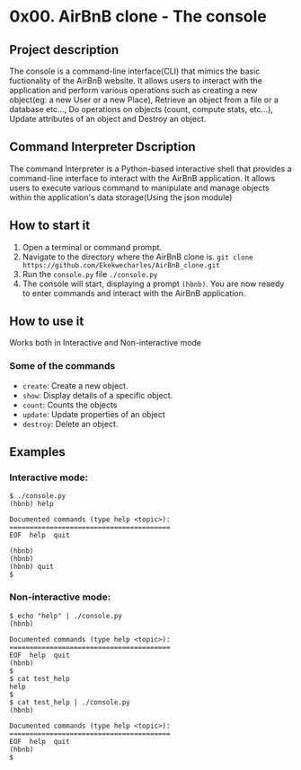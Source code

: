 # 0x00. AirBnB clone - The console

## Project description
The console is a command-line interface(CLI) that mimics the basic fuctionality of the AirBnB website. It allows users to interact with the application and perform various operations such as creating a new object(eg: a new User or a new Place), Retrieve an object from a file or a database etc…, Do operations on objects (count, compute stats, etc…), Update attributes of an object and Destroy an object.

## Command Interpreter Dscription
The command Interpreter is a Python-based interactive shell that provides a command-line interface to interact with the AirBnB application. It allows users to execute various command to manipulate and manage objects within the application's data storage(Using the json module)

## How to start it
1. Open a terminal or command prompt.
2. Navigate to the directory where the AirBnB clone is. ```git clone https://github.com/Ekekwecharles/AirBnB_clone.git```
3. Run the `console.py` file
```./console.py```
4. The console will start, displaying a prompt `(hbnb)`. You are now reaedy to enter commands and interact with the AirBnB application.

## How to use it
Works both in Interactive and Non-interactive mode
### Some of the commands
- `create`: Create a new object.
- `show`: Display details of a specific object.
- `count`: Counts the objects
- `update`: Update properties of an object
- `destroy`: Delete an object.

## Examples
### Interactive mode:
```
$ ./console.py
(hbnb) help

Documented commands (type help <topic>):
========================================
EOF  help  quit

(hbnb) 
(hbnb) 
(hbnb) quit
$
```

### Non-interactive mode:
```
$ echo "help" | ./console.py
(hbnb)

Documented commands (type help <topic>):
========================================
EOF  help  quit
(hbnb) 
$
$ cat test_help
help
$
$ cat test_help | ./console.py
(hbnb)

Documented commands (type help <topic>):
========================================
EOF  help  quit
(hbnb) 
$ 
```
